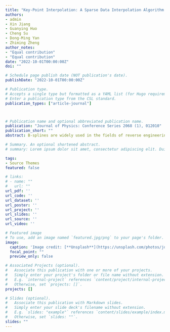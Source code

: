 ```yaml
---
title: "Key-Point Interpolation: A Sparse Data Interpolation Algorithm based on B-splines"
authors:
- admin
- Xin Jiang
- Guanying Huo
- Cheng Su
- Dong-Ming Yan
- Zhiming Zheng
author_notes:
- "Equal contribution"
- "Equal contribution"
date: "2022-10-01T00:00:00Z"
doi: ""

# Schedule page publish date (NOT publication's date).
publishDate: "2022-10-01T00:00:00Z"

# Publication type.
# Accepts a single type but formatted as a YAML list (for Hugo requirements).
# Enter a publication type from the CSL standard.
publication_types: ["article-journal"]



# Publication name and optional abbreviated publication name.
publication: "Journal of Physics: Conference Series 2068 (1), 012010"
publication_short: ""
abstract: B-splines are widely used in the fields of reverse engineering and computer-aided design, due to their superior properties. Traditional B-spline surface interpolation algorithms usually assume regularity of the data distribution. In this paper, we introduce a novel B-spline surface interpolation algorithm - KPI, which can interpolate sparsely and non-uniformly distributed data points. As a two-stage algorithm, our method generates the dataset out of the sparse data using Kriging, and uses the proposed KPI (Key-Point Interpolation) method to generate the control points. Our algorithm can be extended to higher dimensional data interpolation, such as reconstructing dynamic surfaces. We apply the method to interpolating the temperature of Shanxi Province. The generated dynamic surface accurately interpolates the temperature data provided by the weather stations, and the preserved dynamic characteristics can be useful …

# Summary. An optional shortened abstract.
# summary: Lorem ipsum dolor sit amet, consectetur adipiscing elit. Duis posuere tellus ac convallis placerat. Proin tincidunt magna sed ex sollicitudin condimentum.

tags:
- Source Themes
featured: false

# links:
# - name: ""
#   url: ""
url_pdf: ''
url_code: ''
url_dataset: ''
url_poster: ''
url_project: ''
url_slides: ''
url_source: ''
url_video: ''

# Featured image
# To use, add an image named `featured.jpg/png` to your page's folder. 
image:
  caption: 'Image credit: [**Unsplash**](https://unsplash.com/photos/jdD8gXaTZsc)'
  focal_point: ""
  preview_only: false

# Associated Projects (optional).
#   Associate this publication with one or more of your projects.
#   Simply enter your project's folder or file name without extension.
#   E.g. `internal-project` references `content/project/internal-project/index.md`.
#   Otherwise, set `projects: []`.
projects: []

# Slides (optional).
#   Associate this publication with Markdown slides.
#   Simply enter your slide deck's filename without extension.
#   E.g. `slides: "example"` references `content/slides/example/index.md`.
#   Otherwise, set `slides: ""`.
slides: ""
---
```


<!-- {{% callout note %}}
Click the *Cite* button above to demo the feature to enable visitors to import publication metadata into their reference management software.
{{% /callout %}}

{{% callout note %}}
Create your slides in Markdown - click the *Slides* button to check out the example.
{{% /callout %}}

Add the publication's **full text** or **supplementary notes** here. You can use rich formatting such as including [code, math, and images](https://docs.hugoblox.com/content/writing-markdown-latex/). -->
